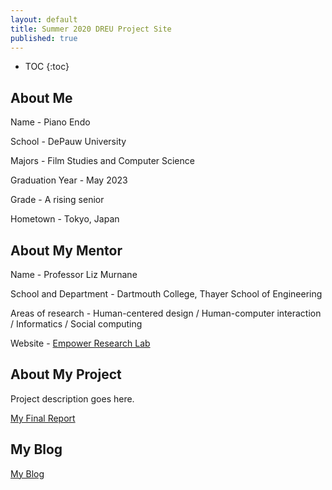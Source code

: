 ```yaml
---
layout: default
title: Summer 2020 DREU Project Site
published: true
---
```


* TOC
{:toc}

## About Me


Name - Piano Endo  

School - DePauw University

Majors - Film Studies and Computer Science

Graduation Year - May 2023

Grade - A rising senior

Hometown - Tokyo, Japan

## About My Mentor

Name - Professor Liz Murnane

School and Department - Dartmouth College, Thayer School of Engineering

Areas of research - Human-centered design / Human-computer interaction / Informatics / Social computing 

Website - [Empower Research Lab](https://empower-lab.emurnane.host.dartmouth.edu/)

## About My Project

Project description goes here.

[My Final Report](files/finalreport.pdf)

## My Blog

[My Blog](blog.html)
